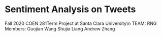 # Sentiment Analysis on Tweets
Fall 2020 COEN 281Term Project at Santa Clara University\n
TEAM: RNG
Members:
    Guojian Wang
    Shujia Liang
    Andrew Zhang
  
